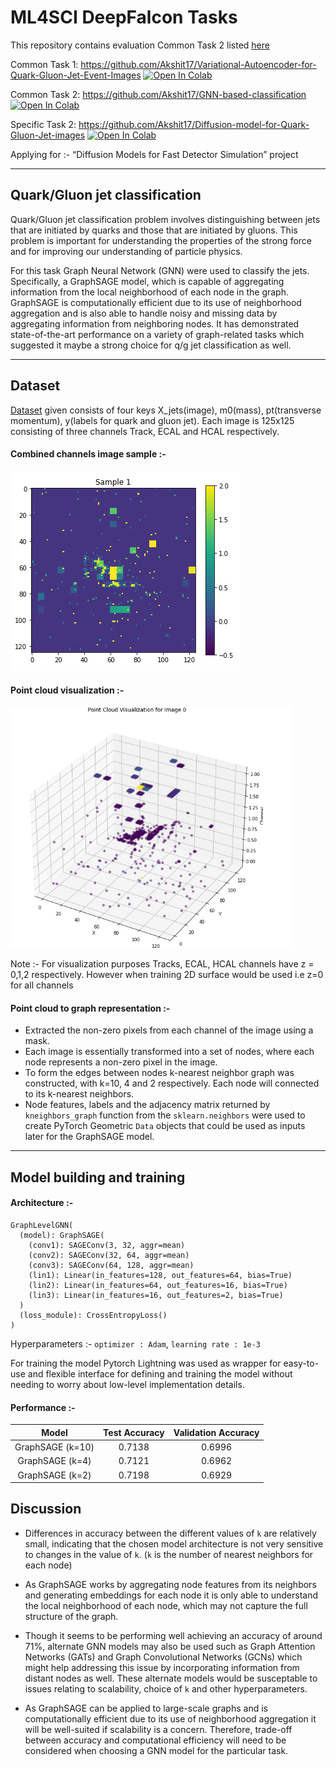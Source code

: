 # ML4SCI DeepFalcon Tasks

This repository contains evaluation Common Task 2 listed [here](https://docs.google.com/document/d/1bwRaHc0IYIcFOokMcW-mYJv2i24iP1mm08ALTSyQ4EI/edit#)

Common Task 1: https://github.com/Akshit17/Variational-Autoencoder-for-Quark-Gluon-Jet-Event-Images   [![Open In Colab](https://colab.research.google.com/assets/colab-badge.svg)](https://colab.research.google.com/drive/1U0GpBILJBN41ycrfjwszWSsDEfZowT6z?usp=share_link)

Common Task 2:  https://github.com/Akshit17/GNN-based-classification   [![Open In Colab](https://colab.research.google.com/assets/colab-badge.svg)](https://colab.research.google.com/drive/1CNLgeSXUhHWAxsWbIoOkXcg2F5MyR8E7?usp=share_link)

Specific Task 2: https://github.com/Akshit17/Diffusion-model-for-Quark-Gluon-Jet-images    [![Open In Colab](https://colab.research.google.com/assets/colab-badge.svg)](https://colab.research.google.com/drive/1yguDl8tepWsCyd-PxZYjCf7msVMrzfJx?usp=share_link)

Applying for :- “Diffusion Models for Fast Detector Simulation” project

---
## Quark/Gluon jet classification

Quark/Gluon jet classification problem involves distinguishing between jets that are initiated by quarks and those that are initiated by gluons. This problem is important for understanding the properties of the strong force and for improving our understanding of particle physics. 

For this task Graph Neural Network (GNN)  were used to classify the jets. Specifically, a GraphSAGE model, which is capable of aggregating information from the local neighborhood of each node in the graph. GraphSAGE is computationally efficient due to its use of neighborhood aggregation and is also able to handle noisy and missing data by aggregating information from neighboring nodes. It has demonstrated state-of-the-art performance on a variety of graph-related tasks which suggested it maybe a strong choice for q/g jet classification as well.


---
## Dataset
[Dataset](https://drive.google.com/file/d/1WO2K-SfU2dntGU4Bb3IYBp9Rh7rtTYEr/view?usp=sharing) given consists of four keys X_jets(image), m0(mass), pt(transverse momentum), y(labels for quark and gluon jet). 
Each image is 125x125 consisting of three channels Track, ECAL and HCAL respectively.

#### Combined channels image sample :-
![Combined channels sample 1](./assets/Sample_1_VIRIDIS.PNG?raw=true)

#### Point cloud visualization :-
<img src="./assets/point_cloud.PNG" alt="drawing" style="width:450px;"/>

Note :- For visualization purposes Tracks, ECAL, HCAL channels have z = 0,1,2 respectively. However when training 2D surface would be used i.e z=0 for all channels

#### Point cloud to graph representation :-
 * Extracted the non-zero pixels from each channel of the image using a mask.
 * Each image is essentially transformed into a set of nodes, where each node represents a non-zero pixel in the image. 
 * To form the edges between nodes k-nearest neighbor graph was constructed, with k=10, 4 and 2 respectively. Each node will connected to its k-nearest neighbors.
 * Node features, labels and the adjacency matrix returned by `kneighbors_graph` function from the `sklearn.neighbors` were used to create PyTorch Geometric `Data` objects that could be used as inputs later for the GraphSAGE model.


---
## Model building and training

#### Architecture :-

```
GraphLevelGNN(
  (model): GraphSAGE(
    (conv1): SAGEConv(3, 32, aggr=mean)
    (conv2): SAGEConv(32, 64, aggr=mean)
    (conv3): SAGEConv(64, 128, aggr=mean)
    (lin1): Linear(in_features=128, out_features=64, bias=True)
    (lin2): Linear(in_features=64, out_features=16, bias=True)
    (lin3): Linear(in_features=16, out_features=2, bias=True)
  )
  (loss_module): CrossEntropyLoss()
)
```
Hyperparameters :- `optimizer : Adam`, `learning rate : 1e-3`

For training the model Pytorch Lightning was used as wrapper for easy-to-use and flexible interface for defining and training the model without needing to worry about low-level implementation details.

#### Performance :-

| Model | Test Accuracy | Validation Accuracy | 
| :-------: | :----: | :----: | 
| GraphSAGE (k=10) | 0.7138 | 0.6996 | 
| GraphSAGE (k=4) | 0.7121 | 0.6962 | 
| GraphSAGE (k=2) |  0.7198 | 0.6929 | 



## Discussion

*  Differences in accuracy between the different values of `k` are relatively small, indicating that the chosen model architecture is not very sensitive to changes in the value of `k`.  (`k` is the number of nearest neighbors for each node)

* As GraphSAGE works by aggregating node features from its neighbors and generating embeddings for each node it is only able to understand the local neighborhood of each node, which may not capture the full structure of the graph. 

* Though it seems to be performing well achieving an accuracy of around 71%, alternate GNN models may also be used such as Graph Attention Networks (GATs) and Graph Convolutional Networks (GCNs) which might help addressing this issue by incorporating information from distant nodes as well. These alternate models would be susceptable to issues relating to scalability, choice of `k` and other hyperparameters.

* As GraphSAGE can be applied to large-scale graphs and is computationally efficient due to its use of neighborhood aggregation it will be well-suited if scalability is a concern. Therefore, trade-off between accuracy and computational efficiency will need to be considered when choosing a GNN model for the particular task.


